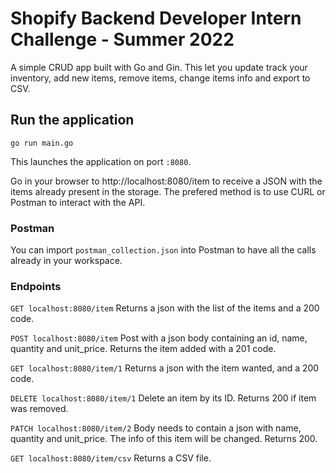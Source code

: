 # Shopify Backend Developer Intern Challenge - Summer 2022
A simple CRUD app built with Go and Gin. This let you update track your inventory, add new items, remove items, change items info and export to CSV.

## Run the application
```
go run main.go
```
This launches the application on port `:8080`.

Go in your browser to http://localhost:8080/item to receive a JSON with the items already present in the storage.
The prefered method is to use CURL or Postman to interact with the API.

### Postman
You can import `postman_collection.json` into Postman to have all the calls already in your workspace.

### Endpoints
`GET localhost:8080/item` Returns a json with the list of the items and a 200 code.

`POST localhost:8080/item` Post with a json body containing an id, name, quantity and unit_price. Returns the item added with a 201 code.

`GET localhost:8080/item/1` Returns a json with the item wanted, and a 200 code.

`DELETE localhost:8080/item/1` Delete an item by its ID. Returns 200 if item was removed.

`PATCH localhost:8080/item/2` Body needs to contain a json with name, quantity and unit_price. The info of this item will be changed. Returns 200.

`GET localhost:8080/item/csv` Returns a CSV file.